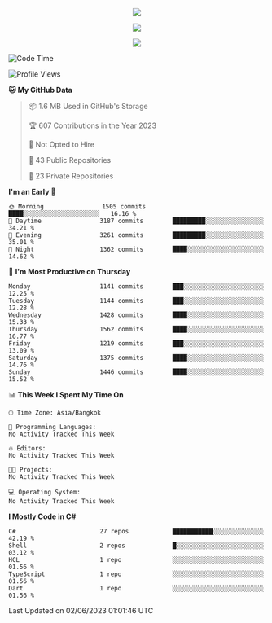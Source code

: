 <p align="center">
  <a href="say-hi.gif"> 
    <img align="center" src="say-hi.gif"/>
  </a>
</p>
<p align="center">
  <a href="https://github.com/htthinh1999">
    <img align="center" src="https://github-readme-stats-kappa-pink.vercel.app/api?username=htthinh1999&show_icons=true&count_private=true&theme=dracula"/>
  </a>
</p>
<p align="center">
  <a href="https://github.com/htthinh1999">
    <img src="https://github-readme-stats-kappa-pink.vercel.app/api/top-langs/?username=htthinh1999&layout=compact&langs_count=6&count_private=true&hide=tsql,hlsl,glsl,shaderlab&theme=dracula"/>
  </a>
</p>

<!--START_SECTION:waka-->
![Code Time](http://img.shields.io/badge/Code%20Time-0%20secs-blue)

![Profile Views](http://img.shields.io/badge/Profile%20Views-0-blue)

**🐱 My GitHub Data** 

> 📦 1.6 MB Used in GitHub's Storage 
 > 
> 🏆 607 Contributions in the Year 2023
 > 
> 🚫 Not Opted to Hire
 > 
> 📜 43 Public Repositories 
 > 
> 🔑 23 Private Repositories 
 > 
**I'm an Early 🐤** 

```text
🌞 Morning                1505 commits        ████░░░░░░░░░░░░░░░░░░░░░   16.16 % 
🌆 Daytime                3187 commits        █████████░░░░░░░░░░░░░░░░   34.21 % 
🌃 Evening                3261 commits        █████████░░░░░░░░░░░░░░░░   35.01 % 
🌙 Night                  1362 commits        ████░░░░░░░░░░░░░░░░░░░░░   14.62 % 
```
📅 **I'm Most Productive on Thursday** 

```text
Monday                   1141 commits        ███░░░░░░░░░░░░░░░░░░░░░░   12.25 % 
Tuesday                  1144 commits        ███░░░░░░░░░░░░░░░░░░░░░░   12.28 % 
Wednesday                1428 commits        ████░░░░░░░░░░░░░░░░░░░░░   15.33 % 
Thursday                 1562 commits        ████░░░░░░░░░░░░░░░░░░░░░   16.77 % 
Friday                   1219 commits        ███░░░░░░░░░░░░░░░░░░░░░░   13.09 % 
Saturday                 1375 commits        ████░░░░░░░░░░░░░░░░░░░░░   14.76 % 
Sunday                   1446 commits        ████░░░░░░░░░░░░░░░░░░░░░   15.52 % 
```


📊 **This Week I Spent My Time On** 

```text
🕑︎ Time Zone: Asia/Bangkok

💬 Programming Languages: 
No Activity Tracked This Week

🔥 Editors: 
No Activity Tracked This Week

🐱‍💻 Projects: 
No Activity Tracked This Week

💻 Operating System: 
No Activity Tracked This Week
```

**I Mostly Code in C#** 

```text
C#                       27 repos            ███████████░░░░░░░░░░░░░░   42.19 % 
Shell                    2 repos             █░░░░░░░░░░░░░░░░░░░░░░░░   03.12 % 
HCL                      1 repo              ░░░░░░░░░░░░░░░░░░░░░░░░░   01.56 % 
TypeScript               1 repo              ░░░░░░░░░░░░░░░░░░░░░░░░░   01.56 % 
Dart                     1 repo              ░░░░░░░░░░░░░░░░░░░░░░░░░   01.56 % 
```




 Last Updated on 02/06/2023 01:01:46 UTC
<!--END_SECTION:waka-->

